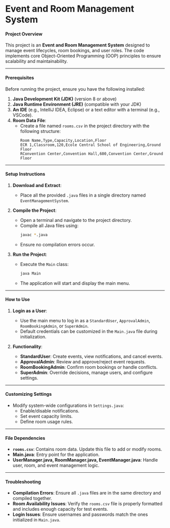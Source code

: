 # Event and Room Management System 

#### **Project Overview**
This project is an **Event and Room Management System** designed to manage event lifecycles, room bookings, and user roles. The code implements core Object-Oriented Programming (OOP) principles to ensure scalability and maintainability.



---

#### **Prerequisites**
Before running the project, ensure you have the following installed:
1. **Java Development Kit (JDK)** (version 8 or above)
2. **Java Runtime Environment (JRE)** (compatible with your JDK)
3. **An IDE** (e.g., IntelliJ IDEA, Eclipse) or a text editor with a terminal (e.g., VSCode).
4. **Room Data File**:
   - Create a file named `rooms.csv` in the project directory with the following structure:
     ```
     Room Name,Type,Capacity,Location,Floor
     ECR 1,Classroom,120,Ecole Central School of Engineering,Ground Floor
     RConvention Center,Convention Hall,600,Convention Center,Ground Floor
     ```

---

#### **Setup Instructions**
1. **Download and Extract**:
   - Place all the provided `.java` files in a single directory named `EventManagementSystem`.

2. **Compile the Project**:
   - Open a terminal and navigate to the project directory.
   - Compile all Java files using:
     ```bash
     javac *.java
     ```
   - Ensure no compilation errors occur.

3. **Run the Project**:
   - Execute the `Main` class:
     ```bash
     java Main
     ```
   - The application will start and display the main menu.

---

#### **How to Use**
1. **Login as a User**:
   - Use the main menu to log in as a `StandardUser`, `ApprovalAdmin`, `RoomBookingAdmin`, or `SuperAdmin`.
   - Default credentials can be customized in the `Main.java` file during initialization.

2. **Functionality**:
   - **StandardUser**: Create events, view notifications, and cancel events.
   - **ApprovalAdmin**: Review and approve/reject event requests.
   - **RoomBookingAdmin**: Confirm room bookings or handle conflicts.
   - **SuperAdmin**: Override decisions, manage users, and configure settings.

---

#### **Customizing Settings**
- Modify system-wide configurations in `Settings.java`:
  - Enable/disable notifications.
  - Set event capacity limits.
  - Define room usage rules.

---

#### **File Dependencies**
- **`rooms.csv`**: Contains room data. Update this file to add or modify rooms.
- **Main.java**: Entry point for the application.
- **UserManager.java, RoomManager.java, EventManager.java**: Handle user, room, and event management logic.

---

#### **Troubleshooting**
- **Compilation Errors**: Ensure all `.java` files are in the same directory and compiled together.
- **Room Availability Issues**: Verify the `rooms.csv` file is properly formatted and includes enough capacity for test events.
- **Login Issues**: Ensure usernames and passwords match the ones initialized in `Main.java`.

